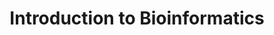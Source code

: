 ---
title: "Introduction to Bioinformatics"
description: "Introductory course to the basics of high throughput sequencing data analysis."
menu:
  trainig_material:
    name: "Introduction to Bioinformatics"
    identifier: intro_bioinfo
banner: "/bioinformatic_resources/banners/intro_bioinformatics.png"
resources_topics: []
redirect_url: "https://github.com/BU-ISCIII/introduction_to_bioinformatics"
---